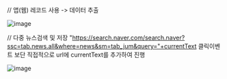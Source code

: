 
// 앱(웹) 레코드 사용 -> 데이터 추출

![image](https://github.com/jaegyuyoo/automation/assets/57005741/6c87c938-e030-4ad7-9310-0d65524ed9fb)


// 다중 뉴스검색 및 저장 
	"https://search.naver.com/search.naver?ssc=tab.news.all&where=news&sm=tab_jum&query="+currentText
	 클릭이벤트 보단 직접적으로 url에 currentText를 추가하여 진행 

![image](https://github.com/jaegyuyoo/automation/assets/57005741/1ec42c1b-755b-4d7d-8f7a-5f11743124e1)